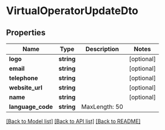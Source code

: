 # VirtualOperatorUpdateDto

## Properties
Name | Type | Description | Notes
------------ | ------------- | ------------- | -------------
**logo** | **string** |  | [optional] 
**email** | **string** |  | [optional] 
**telephone** | **string** |  | [optional] 
**website_url** | **string** |  | [optional] 
**name** | **string** |  | [optional] 
**language_code** | **string** | MaxLength: 50 | 

[[Back to Model list]](../README.md#documentation-for-models) [[Back to API list]](../README.md#documentation-for-api-endpoints) [[Back to README]](../README.md)


